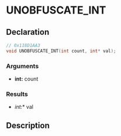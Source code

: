 # UNOBFUSCATE_INT

## Declaration
```cpp
// 0x118D1AA3
void UNOBFUSCATE_INT(int count, int* val);
```

### Arguments
- **int:** count

### Results
- **int*:** val

## Description
